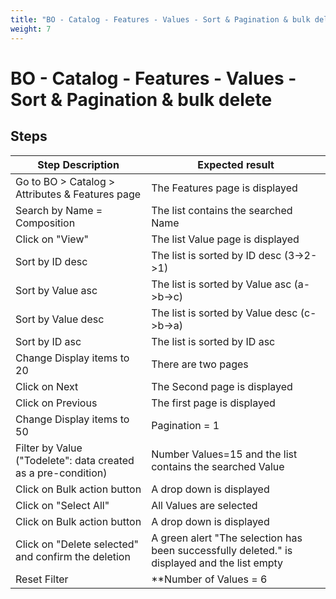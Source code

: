 ```yaml
---
title: "BO - Catalog - Features - Values - Sort & Pagination & bulk delete"
weight: 7
---
```


# BO - Catalog - Features - Values - Sort & Pagination & bulk delete
## Steps
| Step Description | Expected result |
| ----- | ----- |
| Go to BO > Catalog > Attributes & Features page | The Features page is displayed |
| Search by Name = Composition | The list contains the searched Name |
| Click on "View" | The list Value page is displayed |
| Sort by ID desc | The list is sorted by ID desc (3->2->1) |
| Sort by Value asc | The list is sorted by Value asc (a->b->c) |
| Sort by Value desc | The list is sorted by Value desc (c->b->a) |
| Sort by ID asc | The list is sorted by ID asc |
| Change Display items to 20 | There are two pages |
| Click on Next | The Second page is displayed |
| Click on Previous | The first page is displayed |
| Change Display items to 50 | Pagination = 1 |
| Filter by Value ("Todelete": data created as a pre-condition) | Number Values=15 and the list contains the searched Value |
| Click on Bulk action button | A drop down is displayed |
| Click on "Select All" | All Values are selected |
| Click on Bulk action button | A drop down is displayed |
| Click on "Delete selected" and confirm the deletion | A green alert "The selection has been successfully deleted." is displayed and the list empty |
| Reset Filter | **Number of Values = 6 |
